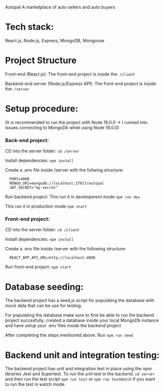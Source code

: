 Autopal
A marketplace of auto sellers and auto buyers

# Tech stack:
React.js, Node.js, Express, MongoDB, Mongoose

# Project Structure
Front-end  (React.js): 
  The front-end project is inside the:
    `/client`

Backend-end server  (Node.js/Express API): 
  The front-end project is inside the:
    `/server`

# Setup procedure:
  (It is recommended to run the project with Node 16.0.0 -> I runned into issues connecting to MongoDb while using Node 18.0.0)
### Back-end project:
CD into the server folder:
`cd /server`

Install dependencies:
`npm install`

Create a .env file inside /server with the follwing structure:
```
  PORT=4000
  MONGO_URI=mongodb://localhost:27017/autopal
  JWT_SECRET="my-secret"
```

Run backend project:
  This run it in development mode
  `npm run dev` 

  This run it in production mode
  `npm start` 

### Front-end project:
CD into the server folder:
`cd /client`

Install dependencies:
`npm install`

Create a .env file inside /server with the following structure:
```
  REACT_APP_API_URL=http://localhost:4000
```

Run front-end project:
  `npm start` 

# Database seeding:
The backend project has a seed.js script for populating the database with mock data that can be use for testing.

For populating the database make sure to first be able to run the backend project succesfully, created a database inside your local MongoDb instance and have setup your .env files inside the backend project

After completing the steps mentioned above. Run `npm run seed` 


# Backend unit and integration testing:
The backend project has unit and integration test in place using the npm libraries Jest and Supertest. To run the unit test in the backend. `cd server` and then run the test script `npm run test` or `npm run testWatch` if you want to run the test in watch mode. 
  
  